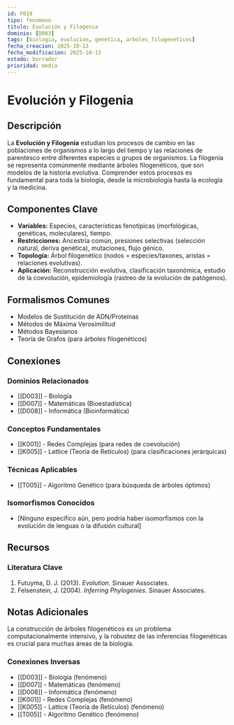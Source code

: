 ```yaml
---
id: F019
tipo: fenomeno
titulo: Evolución y Filogenia
dominio: [D003]
tags: [biologia, evolucion, genetica, arboles_filogeneticos]
fecha_creacion: 2025-10-13
fecha_modificacion: 2025-10-13
estado: borrador
prioridad: media
---
```


# Evolución y Filogenia

## Descripción

La **Evolución y Filogenia** estudian los procesos de cambio en las poblaciones de organismos a lo largo del tiempo y las relaciones de parentesco entre diferentes especies o grupos de organismos. La filogenia se representa comúnmente mediante árboles filogenéticos, que son modelos de la historia evolutiva. Comprender estos procesos es fundamental para toda la biología, desde la microbiología hasta la ecología y la medicina.

## Componentes Clave

- **Variables:** Especies, características fenotípicas (morfológicas, genéticas, moleculares), tiempo.
- **Restricciones:** Ancestría común, presiones selectivas (selección natural, deriva genética), mutaciones, flujo génico.
- **Topología:** Árbol filogenético (nodos = especies/taxones, aristas = relaciones evolutivas).
- **Aplicación:** Reconstrucción evolutiva, clasificación taxonómica, estudio de la coevolución, epidemiología (rastreo de la evolución de patógenos).

## Formalismos Comunes

- Modelos de Sustitución de ADN/Proteínas
- Métodos de Máxima Verosimilitud
- Métodos Bayesianos
- Teoría de Grafos (para árboles filogenéticos)

## Conexiones

### Dominios Relacionados
- [[D003]] - Biología
- [[D007]] - Matemáticas (Bioestadística)
- [[D008]] - Informática (Bioinformática)

### Conceptos Fundamentales
- [[K001]] - Redes Complejas (para redes de coevolución)
- [[K005]] - Lattice (Teoría de Retículos) (para clasificaciones jerárquicas)

### Técnicas Aplicables
- [[T005]] - Algoritmo Genético (para búsqueda de árboles óptimos)

### Isomorfismos Conocidos
- [Ninguno específico aún, pero podría haber isomorfismos con la evolución de lenguas o la difusión cultural]

## Recursos

### Literatura Clave
1.  Futuyma, D. J. (2013). *Evolution*. Sinauer Associates.
2.  Felsenstein, J. (2004). *Inferring Phylogenies*. Sinauer Associates.

## Notas Adicionales

La construcción de árboles filogenéticos es un problema computacionalmente intensivo, y la robustez de las inferencias filogenéticas es crucial para muchas áreas de la biología.

### Conexiones Inversas
- [[D003]] - Biología (fenómeno)
- [[D007]] - Matemáticas (fenómeno)
- [[D008]] - Informática (fenómeno)
- [[K001]] - Redes Complejas (fenómeno)
- [[K005]] - Lattice (Teoría de Retículos) (fenómeno)
- [[T005]] - Algoritmo Genético (fenómeno)

